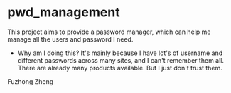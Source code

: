 # pwd_management

This project aims to provide a password manager, which can help me manage all the users and
password I need.

* Why am I doing this?
It's mainly because I have lot's of username and different passwords across many sites, and I can't
remember them all. There are already many products available. But I just don't trust them.

Fuzhong Zheng
